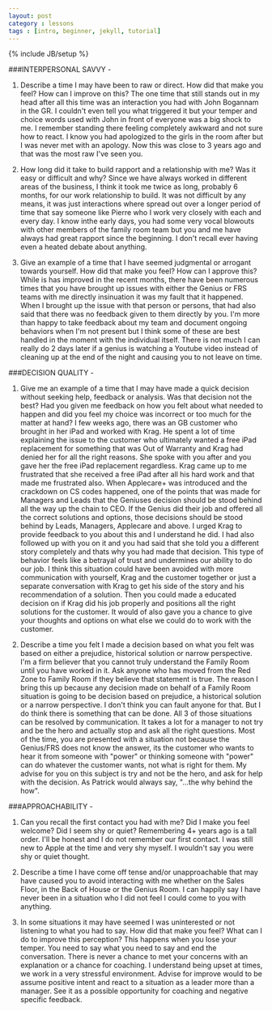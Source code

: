```yaml
---
layout: post
category : lessons
tags : [intro, beginner, jekyll, tutorial]
---
```

{% include JB/setup %}

###INTERPERSONAL SAVVY -

1) Describe a time I may have been to raw or direct. How did that make you feel? How can I improve on this?
The one time that still stands out in my head after all this time was an interaction you had with John Bogannam in the GR. I couldn't even tell you what triggered it but your temper and choice words used with John in front of everyone was a big shock to me. I remember standing there feeling completely awkward and not sure how to react. I know you had apologized to the girls in the room after but I was never met with an apology. Now this was close to 3 years ago and that was the most raw I've seen you. 

2) How long did it take to build rapport and a relationship with me? Was it easy or difficult and why?
Since we have always worked in different areas of the business, I think it took me twice as long, probably 6 months, for our work relationship to build. It was not difficult by any means, it was just interactions where spread out over a longer period of time that say someone like Pierre who I work very closely with each and every day. I know inthe early days, you had some very vocal blowouts with other members of the family room team but you and me have always had great rapport since the beginning. I don't recall ever having even a heated debate about anything. 


3) Give an example of a time that I have seemed judgmental or arrogant towards yourself. How did that make you feel? How can I approve this?
While is has improved in the recent months, there have been numerous times that you have brought up issues with either the Genius or FRS teams with me directly insinuation it was my fault that it happened.  When I brought up the issue with that person or persons, that had also said that there was no feedback given to them directly by you. I'm more than happy to take feedback about my team and document ongoing behaviors when I'm not present but I think some of these are best handled in the moment with the individual itself. There is not much I can really do 2 days later if a genius is watching a Youtube video instead of cleaning up at the end of the night and causing you to not leave on time. 


###DECISION QUALITY - 

1) Give me an example of a time that I may have made a quick decision without seeking help, feedback or analysis. Was that decision not the best? Had you given me feedback on how you felt about what needed to happen and did you feel my choice was incorrect or too much for the matter at hand?
I few weeks ago, there was an GB customer who brought in her iPad and worked with Krag. He spent a lot of time explaining the issue to the customer who ultimately wanted a free iPad replacement for something that was Out of Warranty and Krag had denied her for all the right reasons. She spoke with you after and you gave her the free iPad replacement regardless. Krag came up to me frustrated that she received a free iPad after all his hard work and that made me frustrated also. When Applecare+ was introduced and the crackdown on CS codes happened, one of the points that was made for Managers and Leads that the Geniuses decision should be stood behind all the way up the chain to CEO. If the Genius did their job and offered all the correct solutions and options, those decisions should be stood behind by Leads, Managers, Applecare and above. I urged Krag to provide feedback to you about this and I understand he did. I had also followed up with you on it and you had said that she told you a different story completely and thats why you had made that decision. This type of behavior feels like a betrayal of trust and undermines our ability to do our job. I think this situation could have been avoided with more communication with yourself, Krag and the customer together or just a separate conversation with Krag to get his side of the story and his recommendation of a solution. Then you could made a educated decision on if Krag did his job properly and positions all the right solutions for the customer. It would of also gave you a chance to give your thoughts and options on what else we could do to work with the customer. 

2) Describe a time you felt I made a decision based on what you felt was based on either a prejudice, historical solution or narrow perspective.
I'm a firm believer that you cannot truly understand the Family Room until you have worked in it. Ask anyone who has moved from the Red Zone to Family Room if they believe that statement is true. The reason I bring this up because any decision made on behalf of a Family Room situation is going to be decision based on prejudice, a historical solution or a narrow perspective. I don't think you can fault anyone for that. But I do think there is something that can be done. All 3 of those situations can be resolved by communication. It takes a lot for a manager to not try and be the hero and actually stop and ask all the right questions. Most of the time, you are presented with a situation not because the Genius/FRS does not know the answer, its the customer who wants to hear it from someone with "power" or thinking someone with "power" can do whatever the customer wants, not what is right for them. My advise for you on this subject is try and not be the hero, and ask for help with the decision.  As Patrick would always say, "...the why behind the how".


###APPROACHABILITY -

1) Can you recall the first contact you had with me? Did I make you feel welcome? Did I seem shy or quiet?
Remembering 4+ years ago is a tall order. I'll be honest and I do not remember our first contact. I was still new to Apple at the time and very shy myself. I wouldn't say you were shy or quiet thought. 

2) Describe a time I have come off tense and/or unapproachable that may have caused you to avoid interacting with me whether on the Sales Floor, in the Back of House or the Genius Room. 
I can happily say I have never been in a situation who I did not feel I could come to you with anything. 

3) In some situations it may have seemed I was uninterested or not listening to what you had to say. How did that make you feel? What can I do to improve this perception?
This happens when you lose your temper. You need to say what you need to say and end the conversation. There is never a chance to met your concerns with an explanation or a chance for coaching. I understand being upset at times, we work in a very stressful environment. Advise for improve would to be assume positive intent and react to a situation as a leader more than a manager. See it as a possible opportunity for coaching and negative specific feedback.